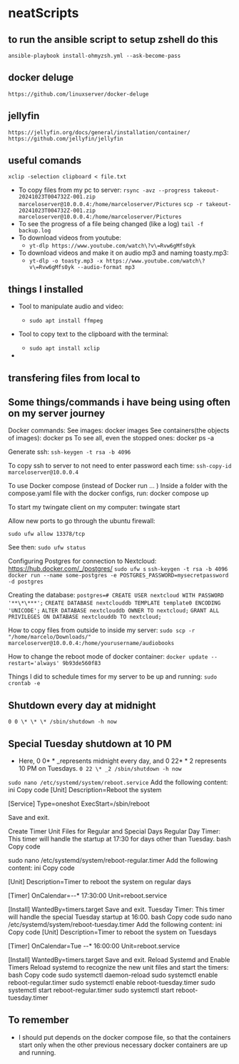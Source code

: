 # neatScripts

## to run the ansible script to setup zshell do this

`ansible-playbook install-ohmyzsh.yml --ask-become-pass`

## docker deluge

`https://github.com/linuxserver/docker-deluge`

## jellyfin

`https://jellyfin.org/docs/general/installation/container/`
`https://github.com/jellyfin/jellyfin`

## useful comands

`xclip -selection clipboard < file.txt`

- To copy files from my pc to server:
  `rsync -avz --progress takeout-20241023T004732Z-001.zip marceloserver@10.0.0.4:/home/marceloserver/Pictures`
  `scp -r takeout-20241023T004732Z-001.zip  marceloserver@10.0.0.4:/home/marceloserver/Pictures`
- To see the progress of a file being changed (like a log)
  `tail -f backup.log`
- To download videos from youtube:
  - `yt-dlp https://www.youtube.com/watch\?v\=Rvw6gMfs0yk`
- To download videos and make it on audio mp3 and naming toasty.mp3:
  - `yt-dlp -o toasty.mp3 -x https://www.youtube.com/watch\?v\=Rvw6gMfs0yk --audio-format mp3`

## things I installed

- Tool to manipulate audio and video:

  - `sudo apt install ffmpeg`

- Tool to copy text to the clipboard with the terminal:
  - `sudo apt install xclip`
-

## transfering files from local to

## Some things/commands i have being using often on my server journey

Docker commands:
See images: docker images
See containers(the objects of images): docker ps
To see all, even the stopped ones: docker ps -a

Generate ssh:
`ssh-keygen -t rsa -b 4096`

To copy ssh to server to not need to enter password each time:
`ssh-copy-id marceloserver@10.0.0.4`

To use Docker compose (instead of Docker run … )
Inside a folder with the compose.yaml file with the docker configs, run:
docker compose up

To start my twingate client on my computer:
twingate start

Allow new ports to go through the ubuntu firewall:

`sudo ufw allow 13378/tcp`

See then:
`sudo ufw status`

Configuring Postgres for connection to Nextcloud:
<https://hub.docker.com/_/postgres/>
`sudo ufw s`
`ssh-keygen -t rsa -b 4096`
`docker run --name some-postgres -e POSTGRES_PASSWORD=mysecretpassword -d postgres`

Creating the database:
`postgres=# CREATE USER nextcloud WITH PASSWORD '**\*\***';`
`CREATE DATABASE nextclouddb TEMPLATE template0 ENCODING 'UNICODE';`
`ALTER DATABASE nextclouddb OWNER TO nextcloud;`
`GRANT ALL PRIVILEGES ON DATABASE nextclouddb TO nextcloud;`

How to copy files from outside to inside my server:
`sudo scp -r "/home/marcelo/Downloads/" marceloserver@10.0.0.4:/home/yourusername/audiobooks`

How to change the reboot mode of docker container:
`docker update --restart='always' 9b93de560f83`

Things I did to schedule times for my server to be up and running:
`sudo crontab -e`

## Shutdown every day at midnight

`0 0 \* \* \* /sbin/shutdown -h now`

## Special Tuesday shutdown at 10 PM

- Here, 0 0* \* \_represents midnight every day, and 0 22* \* 2 represents 10 PM on Tuesdays.
  `0 22 \* _2 /sbin/shutdown -h now`

`sudo nano /etc/systemd/system/reboot.service`
Add the following content:
ini
Copy code
[Unit]
Description=Reboot the system

[Service]
Type=oneshot
ExecStart=/sbin/reboot

Save and exit.

Create Timer Unit Files for Regular and Special Days
Regular Day Timer: This timer will handle the startup at 17:30 for days other than Tuesday.
bash
Copy code

sudo nano /etc/systemd/system/reboot-regular.timer
Add the following content:
ini
Copy code

[Unit]
Description=Timer to reboot the system on regular days

[Timer]
OnCalendar=_-_-\* 17:30:00
Unit=reboot.service

[Install]
WantedBy=timers.target
Save and exit.
Tuesday Timer: This timer will handle the special Tuesday startup at 16:00.
bash
Copy code
sudo nano /etc/systemd/system/reboot-tuesday.timer
Add the following content:
ini
Copy code
[Unit]
Description=Timer to reboot the system on Tuesdays

[Timer]
OnCalendar=Tue _-_-\* 16:00:00
Unit=reboot.service

[Install]
WantedBy=timers.target
Save and exit.
Reload Systemd and Enable Timers
Reload systemd to recognize the new unit files and start the timers:
bash
Copy code
sudo systemctl daemon-reload
sudo systemctl enable reboot-regular.timer
sudo systemctl enable reboot-tuesday.timer
sudo systemctl start reboot-regular.timer
sudo systemctl start reboot-tuesday.timer

## To remember

- I should put depends on the docker compose file, so that the containers start only when the other previous necessary docker containers are up and running.
